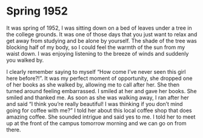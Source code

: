 <h1>Spring 1952</h1>

<p>
    It was spring of 1952, I was sitting down on a bed of leaves under a tree in the college grounds.
    It was one of those days that you just want to relax and get away from studying and be alone by yourself.
    The shade of the tree was blocking half of my body, so I could feel the warmth of the sun from my waist down.
    I was enjoying listening to the breeze of winds and suddenly you walked by.
</p>
<p>
    I clearly remember saying to myself “How come I’ve never seen this girl here before?!”.
    It was my perfect moment of opportunity, she dropped one of her books as she walked by, allowing me to call after her. She then turned around feeling embarrassed.
    I smiled at her and gave her books. She smiled and thanked me. As soon as she was walking away, 
    I ran after her and said “I think you’re really beautiful! I was thinking if you don’t mind going for coffee with me?”
    I told her about this local coffee shop that does amazing coffee. She sounded intrigue and said yes to me. I told her to meet up at the front of the campus tomorrow morning and we can go on from there.

</p>

